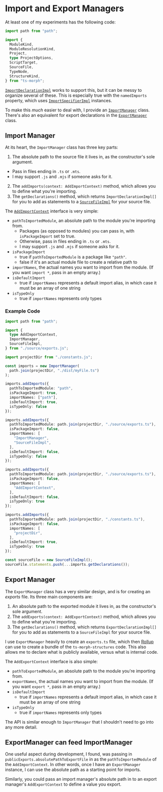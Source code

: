 # Import and Export Managers

At least one of my experiments has the following code:

```typescript
import path from "path";

import {
  ModuleKind,
  ModuleResolutionKind,
  Project,
  type ProjectOptions,
  ScriptTarget,
  SourceFile,
  TypeNode,
  StructureKind,
} from "ts-morph";
```

[`ImportDeclarationImpl`](../api/ts-morph-structures.importdeclarationimpl.md) works to support this, but it can be messy to organize several of these.  This is especially true with the `namedImports` property, which uses [`ImportSpecifierImpl`](../api/ts-morph-structures.importspecifierimpl.md) instances.

To make this _much_ easier to deal with, I provide an [`ImportManager`](../api/ts-morph-structures.importmanager.md) class.  There's also an equivalent for export declarations in the [`ExportManager`](../api/ts-morph-structures.exportmanager.md) class.

## Import Manager

At its heart, the `ImportManager` class has three key parts:

1. The absolute path to the source file it lives in, as the constructor's sole argument.
  - Pass in files ending in `.ts` or `.mts`.
  - I may support `.js` and `.mjs` if someone asks for it.
2. The `addImports(context: AddImportContext)` method, which allows you to define what you're importing.
3. The `getDeclarations()` method, which returns `ImportDeclarationImpl[]` for you to add as statements to a [`SourceFileImpl`](../api/ts-morph-structures.sourcefileimpl.md) for your source file.

The [`AddImportContext`](../api/ts-morph-structures.addimportcontext.md) interface is very simple:

- `pathToImportedModule`, an absolute path to the module you're importing from.
  - Packages (as opposed to modules) you can pass in, with `isPackageImport` set to true.
  - Otherwise, pass in files ending in `.ts` or `.mts`.
  - I may support `.js` and `.mjs` if someone asks for it.
- `isPackageImport`
  - true if `pathToImportedModule` is a package like `"path"`.
  - false if it's an actual module file to create a relative path to
- `importNames`, the actual names you want to import from the module.  (If you want `import *`, pass in an empty array.)
- `isDefaultImport`
  - true if `importNames` represents a default import alias, in which case it must be an array of one string
- `isTypeOnly`
  - true if `importNames` represents only types

### Example Code

```typescript
import path from "path";

import {
  type AddImportContext,
  ImportManager,
  SourceFileImpl,
} from "./source/exports.js";

import projectDir from "./constants.js";

const imports = new ImportManager(
  path.join(projectDir, "./dist/myFile.ts")
);

imports.addImports({
  pathToImportedModule: "path",
  isPackageImport: true,
  importNames: ["path"],
  isDefaultImport: true,
  isTypeOnly: false
});

imports.addImports({
  pathToImportedModule: path.join(projectDir, "./source/exports.ts"),
  isPackageImport: false,
  importNames: [
    "ImportManager",
    "SourceFileImpl",
  ],
  isDefaultImport: false,
  isTypeOnly: false
});

imports.addImports({
  pathToImportedModule: path.join(projectDir, "./source/exports.ts"),
  isPackageImport: false,
  importNames: [
    "AddImportContext",
  ],
  isDefaultImport: false,
  isTypeOnly: true
});

imports.addImports({
  pathToImportedModule: path.join(projectDir, "./constants.ts"),
  isPackageImport: false,
  importNames: [
    "projectDir",
  ],
  isDefaultImport: true,
  isTypeOnly: true
});

const sourceFile = new SourceFileImpl();
sourceFile.statements.push(...imports.getDeclarations());
```

## Export Manager

The `ExportManager` class has a very similar design, and is for creating an _exports_ file.  Its three main components are:

1. An absolute path to the exported module it lives in, as the constructor's sole argument.
2. The `addExports(context: AddExportContext)` method, which allows you to define what you're importing.
3. The `getDeclarations()` method, which returns `ExportDeclarationImpl[]` for you to add as statements to a `SourceFileImpl` for your source file.

I use `ExportManager` heavily to create an `exports.ts` file, which then [Rollup](https://www.rollupjs.org) can use to create a bundle of the `ts-morph-structures` code.  This also allows me to declare what is publicly available, versus what is internal code.

The `AddExportContext` interface is also simple:

- `pathToExportedModule`, an absolute path to the module you're importing from.
- `exportNames`, the actual names you want to import from the module. (If you want `export *`, pass in an empty array.)
- `isDefaultImport`
  - true if `importNames` represents a default import alias, in which case it must be an array of one string
- `isTypeOnly`
  - true if `importNames` represents only types

The API is similar enough to `ImportManager` that I shouldn't need to go into any more detail.

## ExportManager can feed ImportManager

One useful aspect during development, I found, was passing in `publicExports.absolutePathToExportFile` in as the `pathToImportedModule` of the `AddImportContext`.  In other words, once I have an `ExportManager` instance, I can use the absolute path as a starting point for imports.

Similarly, you could pass an import manager's absolute path in to an export manager's `AddExportContext` to define a value you export.
